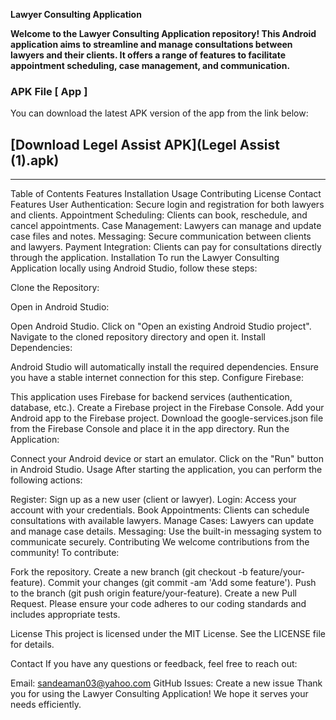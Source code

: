 ****Lawyer Consulting Application****



**Welcome to the Lawyer Consulting Application repository! This Android application aims to streamline and manage consultations between lawyers and their clients. It offers a range of features to facilitate appointment scheduling, case management, and communication.**


### **APK File [ App ]**

You can download the latest APK version of the app from the link below:

[Download Legel Assist APK](Legel Assist (1).apk)
---

----
Table of Contents
Features
Installation
Usage
Contributing
License
Contact
Features
User Authentication: Secure login and registration for both lawyers and clients.
Appointment Scheduling: Clients can book, reschedule, and cancel appointments.
Case Management: Lawyers can manage and update case files and notes.
Messaging: Secure communication between clients and lawyers.
Payment Integration: Clients can pay for consultations directly through the application.
Installation
To run the Lawyer Consulting Application locally using Android Studio, follow these steps:

Clone the Repository:

Open in Android Studio:

Open Android Studio.
Click on "Open an existing Android Studio project".
Navigate to the cloned repository directory and open it.
Install Dependencies:

Android Studio will automatically install the required dependencies. Ensure you have a stable internet connection for this step.
Configure Firebase:

This application uses Firebase for backend services (authentication, database, etc.).
Create a Firebase project in the Firebase Console.
Add your Android app to the Firebase project.
Download the google-services.json file from the Firebase Console and place it in the app directory.
Run the Application:

Connect your Android device or start an emulator.
Click on the "Run" button in Android Studio.
Usage
After starting the application, you can perform the following actions:

Register: Sign up as a new user (client or lawyer).
Login: Access your account with your credentials.
Book Appointments: Clients can schedule consultations with available lawyers.
Manage Cases: Lawyers can update and manage case details.
Messaging: Use the built-in messaging system to communicate securely.
Contributing
We welcome contributions from the community! To contribute:

Fork the repository.
Create a new branch (git checkout -b feature/your-feature).
Commit your changes (git commit -am 'Add some feature').
Push to the branch (git push origin feature/your-feature).
Create a new Pull Request.
Please ensure your code adheres to our coding standards and includes appropriate tests.

License
This project is licensed under the MIT License. See the LICENSE file for details.

Contact
If you have any questions or feedback, feel free to reach out:

Email: sandeaman03@yahoo.com
GitHub Issues: Create a new issue
Thank you for using the Lawyer Consulting Application! We hope it serves your needs efficiently.





